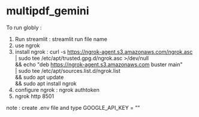 # multipdf_gemini

To run globly : 
1. Run streamlit : streamlit run file name
2. use ngrok
3. install ngrok : curl -s https://ngrok-agent.s3.amazonaws.com/ngrok.asc \
	| sudo tee /etc/apt/trusted.gpg.d/ngrok.asc >/dev/null \
	&& echo "deb https://ngrok-agent.s3.amazonaws.com buster main" \
	| sudo tee /etc/apt/sources.list.d/ngrok.list \
	&& sudo apt update \
	&& sudo apt install ngrok
4. configure ngrok : ngrok authtoken <ngrok api key> 
5. ngrok http 8501

note : create .env file and type 
GOOGLE_API_KEY = "<Your gemini api key>"
